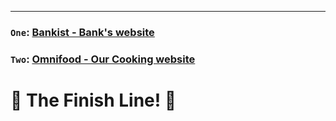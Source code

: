 ___
### `One`: [Bankist - Bank's website](https://github.com/DanielDiacoenscu/HTML-CSS/tree/main/Bankist%20-%20Website/final)
### `Two`: [Omnifood - Our Cooking website](./Omnifood)
# 🏁 The Finish Line! 🏁
